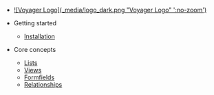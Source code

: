 * [![Voyager Logo](_media/logo_dark.png "Voyager Logo" ':no-zoom')](/)
* Getting started
    * [Installation](installation.md)

* Core concepts
    * [Lists](lists.md)
    * [Views](views.md)
    * [Formfields](formfields.md)
    * [Relationships](relationships.md)
